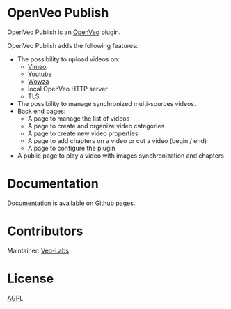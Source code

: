 # OpenVeo Publish

OpenVeo Publish is an [OpenVeo](https://github.com/veo-labs/openveo-core) plugin.

OpenVeo Publish adds the following features:

- The possibility to upload videos on:
    - [Vimeo](https://vimeo.com)
    - [Youtube](https://www.youtube.com/)
    - [Wowza](https://www.wowza.com/)
    - local OpenVeo HTTP server
    - TLS
- The possibility to manage synchronized multi-sources videos.
- Back end pages:
    - A page to manage the list of videos
    - A page to create and organize video categories
    - A page to create new video properties
    - A page to add chapters on a video or cut a video (begin / end)
    - A page to configure the plugin
- A public page to play a video with images synchronization and chapters

# Documentation

Documentation is available on [Github pages](http://veo-labs.github.io/openveo-publish/14.0.0/index.html).

# Contributors

Maintainer: [Veo-Labs](http://www.veo-labs.com/)

# License

[AGPL](http://www.gnu.org/licenses/agpl-3.0.en.html)
